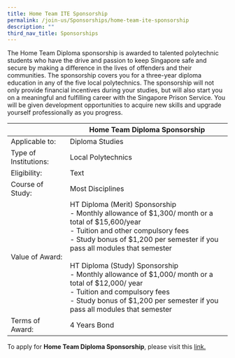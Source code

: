 ```yaml
---
title: Home Team ITE Sponsorship
permalink: /join-us/Sponsorships/home-team-ite-sponsorship
description: ""
third_nav_title: Sponsorships
---
```

The Home Team Diploma sponsorship is awarded to talented polytechnic students who have the drive and passion to keep Singapore safe and secure by making a difference in the lives of offenders and their communities. The sponsorship covers you for a three-year diploma education in any of the five local polytechnics. The sponsorship will not only provide financial incentives during your studies, but will also start you on a meaningful and fulfilling career with the Singapore Prison Service. You will be given development opportunities to acquire new skills and upgrade yourself professionally as you progress.

| | Home Team Diploma Sponsorship  | 
| -------- | -------- | 
| Applicable to: | Diploma Studies | 
| Type of Institutions: | Local Polytechnics | 
| Eligibility: | Text     | 
| Course of Study: | Most Disciplines | 
| Value of Award: | HT Diploma (Merit) Sponsorship <br>- Monthly allowance of $1,300/ month or a total of $15,600/year <br>- Tuition and other compulsory fees <br>- Study bonus of $1,200 per semester if you pass all modules that semester <br>&nbsp;<br>HT Diploma (Study) Sponsorship<br>- Monthly allowance of $1,000/ month or a total of $12,000/ year <br>- Tuition and compulsory fees  <br>- Study bonus of $1,200 per semester if you pass all modules that semester | 
| Terms of Award: | 4 Years Bond | 


To apply for **Home Team Diploma Sponsorship**, please visit this [link.](https://www.mha.gov.sg/careers/sponsorships/home-team-diploma-sponsorship)